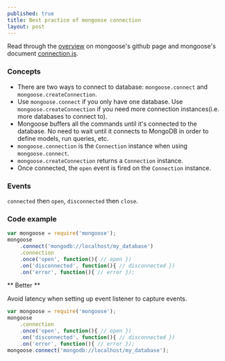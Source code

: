 ```yaml
---
published: true
title: Best practice of mongoose connection
layout: post
---
```

Read through the [overview](https://github.com/Automattic/mongoose) on mongoose's github page and mongoose's document [connection.js](http://mongoosejs.com/docs/api.html#connection-js).

### Concepts

* There are two ways to connect to database: `mongoose.connect` and `mongoose.createConnection`.
* Use `mongoose.connect` if you only have one database. Use `mongoose.createConnection` if you need more connection instances(i.e. more databases to connect to).
* Mongoose buffers all the commands until it's connected to the database. No need to wait until it connects to MongoDB in order to define models, run queries, etc.
* `mongoose.connection` is the `Connection` instance when using `mongoose.connect`.
* `mongoose.createConnection` returns a `Connection` instance.
* Once connected, the `open` event is fired on the `Connection` instance.

### Events

`connected` then `open`, `disconnected` then `close`.

### Code example

```javascript
var mongoose = require('mongoose');
mongoose
    .connect('mongodb://localhost/my_database')
    .connection
    .once('open', function(){ // open })
    .on('disconnected', function(){ // disconnected })
    .on('error', function(){ // error });
```

** Better **

Avoid latency when setting up event listener to capture events.

```javascript
var mongoose = require('mongoose');
mongoose
    .connection
    .once('open', function(){ // open })
    .on('disconnected', function(){ // disconnected })
    .on('error', function(){ // error });
mongoose.connect('mongodb://localhost/my_database');
```